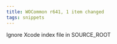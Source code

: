 ```yaml
---
title: WOCommon r641, 1 item changed
tags: snippets
---
```


Ignore Xcode index file in SOURCE_ROOT
